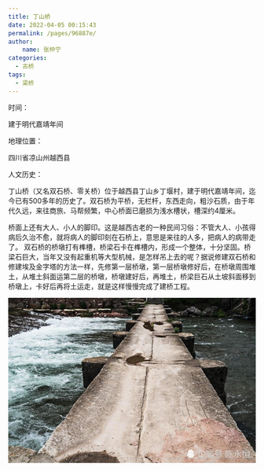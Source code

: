 ```yaml
---
title: 丁山桥
date: 2022-04-05 00:15:43
permalink: /pages/96887e/
author:
    name: 张仲宁
categories:
  - 古桥
tags:
  - 梁桥 
---
```

时间：

建于明代嘉靖年间

地理位置：

四川省凉山州越西县

人文历史：

丁山桥（又名双石桥、零关桥）位于越西县丁山乡丁堰村，建于明代嘉靖年间，迄今已有500多年的历史了。双石桥为平桥，无栏杆，东西走向，粗沙石质，由于年代久远，来往商旅、马帮频繁，中心桥面已磨损为浅水槽状，槽深约4厘米。

桥面上还有大人、小人的脚印。这是越西古老的一种民间习俗：不管大人、小孩得病后久治不愈，就将病人的脚印刻在石桥上，意思是来往的人多，把病人的病带走了。
双石桥的桥墩打有榫槽，桥梁石卡在榫槽内，形成一个整体，十分坚固。桥梁石巨大，当年又没有起重机等大型机械，是怎样吊上去的呢？据说修建双石桥和修建埃及金字塔的方法一样，先修第一层桥墩，第一层桥墩修好后，在桥墩周围堆土，从堆土斜面运第二层的桥墩，桥墩建好后，再堆土，桥梁巨石从土坡斜面移到桥墩上，卡好后再将土运走，就是这样慢慢完成了建桥工程。

![丁山桥](/img/photo/4.jpg)
